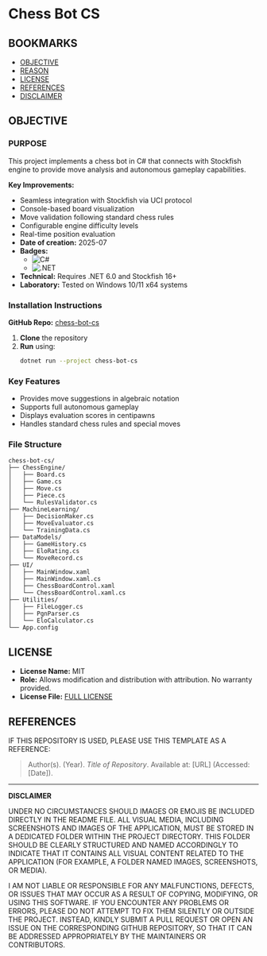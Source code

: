 # Chess Bot CS

## BOOKMARKS  
- [OBJECTIVE](#objective)  
- [REASON](#reason)  
- [LICENSE](#license)  
- [REFERENCES](#references)
- [DISCLAIMER](#disclaimer)  

## OBJECTIVE  

### PURPOSE  
This project implements a chess bot in C# that connects with Stockfish engine to provide move analysis and autonomous gameplay capabilities.  

**Key Improvements:**  
- Seamless integration with Stockfish via UCI protocol  
- Console-based board visualization  
- Move validation following standard chess rules  
- Configurable engine difficulty levels  
- Real-time position evaluation  
- **Date of creation:** 2025-07  
- **Badges:**  
  - ![C#](https://img.shields.io/badge/C%23-239120?logo=c-sharp&logoColor=white)  
  - ![.NET](https://img.shields.io/badge/.NET-512BD4?logo=dotnet&logoColor=white)  
- **Technical:** Requires .NET 6.0 and Stockfish 16+  
- **Laboratory:** Tested on Windows 10/11 x64 systems  

### Installation Instructions  
**GitHub Repo:** [chess-bot-cs](https://github.com/Naoyuki-Christopher-H/chess-bot-cs)  

1. **Clone** the repository  
2. **Run** using:  
   ```bash
   dotnet run --project chess-bot-cs
   ```

### Key Features  
- Provides move suggestions in algebraic notation  
- Supports full autonomous gameplay  
- Displays evaluation scores in centipawns  
- Handles standard chess rules and special moves  

### File Structure  
```
chess-bot-cs/
├── ChessEngine/
│   ├── Board.cs
│   ├── Game.cs
│   ├── Move.cs
│   ├── Piece.cs
│   └── RulesValidator.cs
├── MachineLearning/
│   ├── DecisionMaker.cs
│   ├── MoveEvaluator.cs
│   └── TrainingData.cs
├── DataModels/
│   ├── GameHistory.cs
│   ├── EloRating.cs
│   └── MoveRecord.cs
├── UI/
│   ├── MainWindow.xaml
│   ├── MainWindow.xaml.cs
│   ├── ChessBoardControl.xaml
│   └── ChessBoardControl.xaml.cs
├── Utilities/
│   ├── FileLogger.cs
│   ├── PgnParser.cs
│   └── EloCalculator.cs
└── App.config

```

## LICENSE  
- **License Name:** MIT  
- **Role:** Allows modification and distribution with attribution. No warranty provided.  
- **License File:** [FULL LICENSE](LICENSE)  

## REFERENCES  

IF THIS REPOSITORY IS USED, PLEASE USE THIS TEMPLATE AS A REFERENCE:

> Author(s). (Year). *Title of Repository*. Available at: \[URL] (Accessed: \[Date]).

---

**DISCLAIMER**  

UNDER NO CIRCUMSTANCES SHOULD IMAGES OR EMOJIS BE INCLUDED DIRECTLY IN 
THE README FILE. ALL VISUAL MEDIA, INCLUDING SCREENSHOTS AND IMAGES OF 
THE APPLICATION, MUST BE STORED IN A DEDICATED FOLDER WITHIN THE PROJECT 
DIRECTORY. THIS FOLDER SHOULD BE CLEARLY STRUCTURED AND NAMED ACCORDINGLY 
TO INDICATE THAT IT CONTAINS ALL VISUAL CONTENT RELATED TO THE APPLICATION 
(FOR EXAMPLE, A FOLDER NAMED IMAGES, SCREENSHOTS, OR MEDIA).

I AM NOT LIABLE OR RESPONSIBLE FOR ANY MALFUNCTIONS, DEFECTS, OR ISSUES THAT 
MAY OCCUR AS A RESULT OF COPYING, MODIFYING, OR USING THIS SOFTWARE. IF YOU 
ENCOUNTER ANY PROBLEMS OR ERRORS, PLEASE DO NOT ATTEMPT TO FIX THEM SILENTLY 
OR OUTSIDE THE PROJECT. INSTEAD, KINDLY SUBMIT A PULL REQUEST OR OPEN AN ISSUE 
ON THE CORRESPONDING GITHUB REPOSITORY, SO THAT IT CAN BE ADDRESSED APPROPRIATELY 
BY THE MAINTAINERS OR CONTRIBUTORS.
